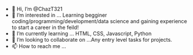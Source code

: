 - 👋 Hi, I’m @ChazT321
- 👀 I’m interested in ... Learning begginer coding/programming/development/data science and gaining experience to start a career in the feild! 
- 🌱 I’m currently learning ... HTML, CSS, Javascript, Python
- 💞️ I’m looking to collaborate on ...Any entry level tasks for projects. 
- 📫 How to reach me ...

<!---
ChazT321/ChazT321 is a ✨ special ✨ repository because its `README.md` (this file) appears on your GitHub profile.
You can click the Preview link to take a look at your changes.
--->
